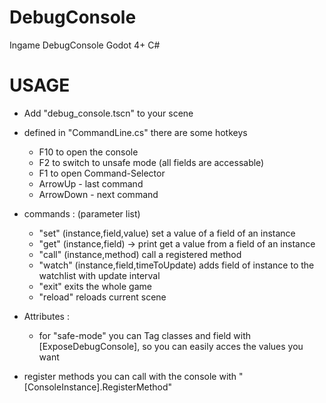 # DebugConsole
Ingame DebugConsole Godot 4+ C#

# USAGE

- Add "debug_console.tscn" to your scene
- defined in "CommandLine.cs" there are some hotkeys
	- F10 to open the console
	- F2 to switch to unsafe mode (all fields are accessable)
	- F1 to open Command-Selector
	- ArrowUp - last command
	- ArrowDown - next command

- commands : (parameter list)
	- "set" (instance,field,value)			set a value of a field of an instance
	- "get" (instance,field) -> print		get a value from a field of an instance
	- "call" (instance,method)			call a registered method
	- "watch" (instance,field,timeToUpdate)		adds field of instance to the watchlist with update interval
	- "exit" 					exits the whole game
	- "reload"					reloads current scene
	
- Attributes :
	- for "safe-mode" you can Tag classes and field with [ExposeDebugConsole], so you can easily acces the values you want

		
- register methods you can call with the console with "[ConsoleInstance].RegisterMethod"


